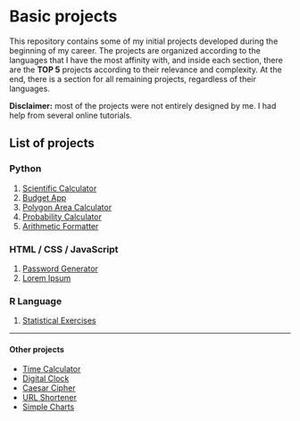 # Basic projects

This repository contains some of my initial projects developed during the beginning of my career. The projects are organized according to the languages that I have the most affinity with, and inside each section, there are the **TOP 5** projects according to their relevance and complexity. At the end, there is a section for all remaining projects, regardless of their languages.

**Disclaimer:** most of the projects were not entirely designed by me. I had help from several online tutorials.

## List of projects

### Python
1. [Scientific Calculator](https://github.com/math-reis/basic-projects/tree/main/scientific-calculator)
2. [Budget App](https://github.com/math-reis/basic-projects/tree/main/budget-app)
3. [Polygon Area Calculator](https://github.com/math-reis/basic-projects/tree/main/polygon-area-calculator) 
4. [Probability Calculator](https://github.com/math-reis/basic-projects/tree/main/probability-calculator) 
5. [Arithmetic Formatter](https://github.com/math-reis/basic-projects/tree/main/arithmetic-formatter)

### HTML / CSS / JavaScript
1. [Password Generator](https://github.com/math-reis/basic-projects/tree/main/password-generator)
2. [Lorem Ipsum](https://github.com/math-reis/basic-projects/tree/main/lorem-ipsum)

### R Language
1. [Statistical Exercises](https://github.com/math-reis/basic-projects/tree/main/statistical-exercises)

---

#### Other projects
* [Time Calculator](https://github.com/math-reis/basic-projects/tree/main/time-calculator)
* [Digital Clock](https://github.com/math-reis/basic-projects/tree/main/digital-clock)
* [Caesar Cipher](https://github.com/math-reis/basic-projects/tree/main/caesar-cipher)
* [URL Shortener](https://github.com/math-reis/basic-projects/tree/main/URL-shortener)
* [Simple Charts](https://github.com/math-reis/basic-projects/tree/main/simple-charts)
